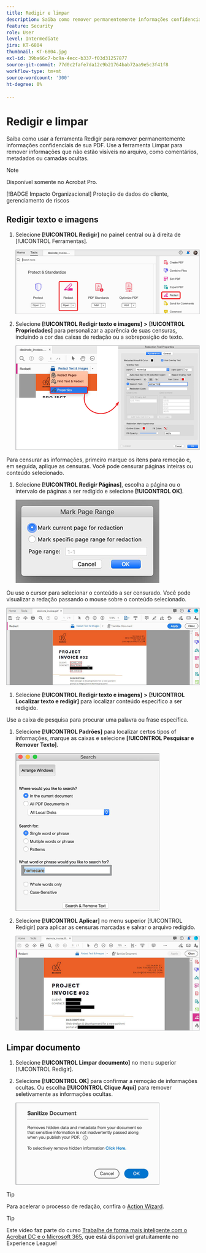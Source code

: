 ```yaml
---
title: Redigir e limpar
description: Saiba como remover permanentemente informações confidenciais de sua PDF
feature: Security
role: User
level: Intermediate
jira: KT-6804
thumbnail: KT-6804.jpg
exl-id: 39ba66c7-bc9a-4ecc-b337-f03d31257877
source-git-commit: 77d0c2fafe7da12c9b21764bab72aa9e5c3f41f8
workflow-type: tm+mt
source-wordcount: '300'
ht-degree: 0%

---
```


# Redigir e limpar

Saiba como usar a ferramenta Redigir para remover permanentemente informações confidenciais de sua PDF. Use a ferramenta Limpar para remover informações que não estão visíveis no arquivo, como comentários, metadados ou camadas ocultas.

>[!NOTE]
>
>Disponível somente no Acrobat Pro.

[!BADGE Impacto Organizacional]
Proteção de dados do cliente, gerenciamento de riscos

## Redigir texto e imagens

1. Selecione **[!UICONTROL Redigir]** no painel central ou à direita de [!UICONTROL Ferramentas].

   ![Redigir Etapa 1](../assets/Redact_1.png)

1. Selecione **[!UICONTROL Redigir texto e imagens]** **>** **[!UICONTROL Propriedades]** para personalizar a aparência de suas censuras, incluindo a cor das caixas de redação ou a sobreposição do texto.

   ![Redigir Etapa 2](../assets/Redact_2.png)

Para censurar as informações, primeiro marque os itens para remoção e, em seguida, aplique as censuras. Você pode censurar páginas inteiras ou conteúdo selecionado.

1. Selecione **[!UICONTROL Redigir Páginas]**, escolha a página ou o intervalo de páginas a ser redigido e selecione **[!UICONTROL OK]**.

   ![Redigir Etapa 4](../assets/Redact_3.png)

Ou use o cursor para selecionar o conteúdo a ser censurado. Você pode visualizar a redação passando o mouse sobre o conteúdo selecionado.

   ![Redigir Etapa 5a](../assets/Redact_4.png)

1. Selecione **[!UICONTROL Redigir texto e imagens]** **>** **[!UICONTROL Localizar texto e redigir]** para localizar conteúdo específico a ser redigido.

Use a caixa de pesquisa para procurar uma palavra ou frase específica.

1. Selecione **[!UICONTROL Padrões]** para localizar certos tipos of informações, marque as caixas e selecione **[!UICONTROL Pesquisar e Remover Texto]**.

   ![Redigir Etapa 5b](../assets/Redact_5.png)

1. Selecione **[!UICONTROL Aplicar]** no menu superior [!UICONTROL Redigir] para aplicar as censuras marcadas e salvar o arquivo redigido.

   ![Redigir Etapa 6](../assets/Redact_6.png)

## Limpar documento

1. Selecione **[!UICONTROL Limpar documento]** no menu superior [!UICONTROL Redigir].

1. Selecione **[!UICONTROL OK]** para confirmar a remoção de informações ocultas. Ou escolha **[!UICONTROL Clique Aqui]** para remover seletivamente as informações ocultas.

   ![Limpar Etapa 2](../assets/Redact_7.png)

>[!TIP]
>
Para acelerar o processo de redação, confira o [Action Wizard](../advanced-tasks/action.md).

>[!TIP]
>
Este vídeo faz parte do curso [Trabalhe de forma mais inteligente com o Acrobat DC e o Microsoft 365](https://experienceleague.adobe.com/?recommended=Acrobat-U-1-2021.microsoft365), que está disponível gratuitamente no Experience League!
